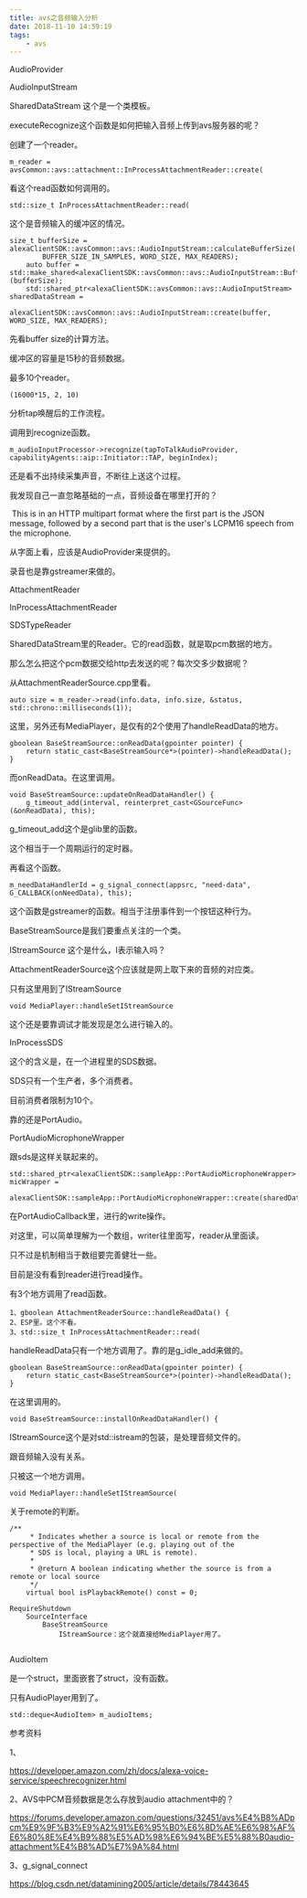 ```yaml
---
title: avs之音频输入分析
date: 2018-11-10 14:59:19
tags:
	- avs
---
```




AudioProvider

AudioInputStream

SharedDataStream 这个是一个类模板。



executeRecognize这个函数是如何把输入音频上传到avs服务器的呢？

创建了一个reader。

```
m_reader = avsCommon::avs::attachment::InProcessAttachmentReader::create(
```

看这个read函数如何调用的。

```
std::size_t InProcessAttachmentReader::read(
```



这个是音频输入的缓冲区的情况。

```
size_t bufferSize = alexaClientSDK::avsCommon::avs::AudioInputStream::calculateBufferSize(
        BUFFER_SIZE_IN_SAMPLES, WORD_SIZE, MAX_READERS);
    auto buffer = std::make_shared<alexaClientSDK::avsCommon::avs::AudioInputStream::Buffer>(bufferSize);
    std::shared_ptr<alexaClientSDK::avsCommon::avs::AudioInputStream> sharedDataStream =
        alexaClientSDK::avsCommon::avs::AudioInputStream::create(buffer, WORD_SIZE, MAX_READERS);
```

先看buffer size的计算方法。

缓冲区的容量是15秒的音频数据。

最多10个reader。

```
(16000*15, 2, 10)

```



分析tap唤醒后的工作流程。

调用到recognize函数。

```
m_audioInputProcessor->recognize(tapToTalkAudioProvider, capabilityAgents::aip::Initiator::TAP, beginIndex);
```

还是看不出持续采集声音，不断往上送这个过程。



我发现自己一直忽略基础的一点，音频设备在哪里打开的？

 This is in an HTTP multipart format where the first part is the JSON message, followed by a second part that is the user's LCPM16 speech from the microphone.  



从字面上看，应该是AudioProvider来提供的。

录音也是靠gstreamer来做的。



AttachmentReader

InProcessAttachmentReader

SDSTypeReader

SharedDataStream里的Reader。它的read函数，就是取pcm数据的地方。

那么怎么把这个pcm数据交给http去发送的呢？每次交多少数据呢？

从AttachmentReaderSource.cpp里看。

```
auto size = m_reader->read(info.data, info.size, &status, std::chrono::milliseconds(1));
```

这里，另外还有MediaPlayer，是仅有的2个使用了handleReadData的地方。

```
gboolean BaseStreamSource::onReadData(gpointer pointer) {
    return static_cast<BaseStreamSource*>(pointer)->handleReadData();
}
```

而onReadData。在这里调用。

```
void BaseStreamSource::updateOnReadDataHandler() {
	g_timeout_add(interval, reinterpret_cast<GSourceFunc>(&onReadData), this);
```

g_timeout_add这个是glib里的函数。

这个相当于一个周期运行的定时器。



再看这个函数。

```
m_needDataHandlerId = g_signal_connect(appsrc, "need-data", G_CALLBACK(onNeedData), this);
```

这个函数是gstreamer的函数。相当于注册事件到一个按钮这种行为。



BaseStreamSource是我们要重点关注的一个类。

IStreamSource 这个是什么，I表示输入吗？

AttachmentReaderSource这个应该就是网上取下来的音频的对应类。



只有这里用到了IStreamSource 

```
void MediaPlayer::handleSetIStreamSource
```

这个还是要靠调试才能发现是怎么进行输入的。



InProcessSDS

这个的含义是，在一个进程里的SDS数据。

SDS只有一个生产者，多个消费者。

目前消费者限制为10个。



靠的还是PortAudio。

PortAudioMicrophoneWrapper

跟sds是这样关联起来的。

```
std::shared_ptr<alexaClientSDK::sampleApp::PortAudioMicrophoneWrapper> micWrapper =
        alexaClientSDK::sampleApp::PortAudioMicrophoneWrapper::create(sharedDataStream);
```

在PortAudioCallback里，进行的write操作。



对这里，可以简单理解为一个数组，writer往里面写，reader从里面读。

只不过是机制相当于数组要完善健壮一些。

目前是没有看到reader进行read操作。

有3个地方调用了read函数。

```
1、gboolean AttachmentReaderSource::handleReadData() {
2、ESP里。这个不看。
3、std::size_t InProcessAttachmentReader::read(
```

handleReadData只有一个地方调用了。靠的是g_idle_add来做的。

```
gboolean BaseStreamSource::onReadData(gpointer pointer) {
    return static_cast<BaseStreamSource*>(pointer)->handleReadData();
}
```

在这里调用的。

```
void BaseStreamSource::installOnReadDataHandler() {
```



IStreamSource这个是对std::istream的包装，是处理音频文件的。

跟音频输入没有关系。

只被这一个地方调用。

```
void MediaPlayer::handleSetIStreamSource(
```



关于remote的判断。

```
/**
     * Indicates whether a source is local or remote from the perspective of the MediaPlayer (e.g. playing out of the
     * SDS is local, playing a URL is remote).
     *
     * @return A boolean indicating whether the source is from a remote or local source
     */
    virtual bool isPlaybackRemote() const = 0;
```



```
RequireShutdown
	SourceInterface
		BaseStreamSource
			IStreamSource：这个就直接给MediaPlayer用了。
				
```



AudioItem

是一个struct，里面嵌套了struct，没有函数。

只有AudioPlayer用到了。

```
std::deque<AudioItem> m_audioItems;
```



参考资料

1、

https://developer.amazon.com/zh/docs/alexa-voice-service/speechrecognizer.html

2、AVS中PCM音频数据是怎么存放到audio attachment中的？

https://forums.developer.amazon.com/questions/32451/avs%E4%B8%ADpcm%E9%9F%B3%E9%A2%91%E6%95%B0%E6%8D%AE%E6%98%AF%E6%80%8E%E4%B9%88%E5%AD%98%E6%94%BE%E5%88%B0audio-attachment%E4%B8%AD%E7%9A%84.html

3、g_signal_connect

https://blog.csdn.net/datamining2005/article/details/78443645